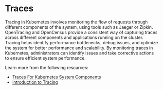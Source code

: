 # Traces

Tracing in Kubernetes involves monitoring the flow of requests through different components of the system, using tools such as Jaeger or Zipkin. OpenTracing and OpenCensus provide a consistent way of capturing traces across different components and applications running on the cluster. Tracing helps identify performance bottlenecks, debug issues, and optimize the system for better performance and scalability. By monitoring traces in Kubernetes, administrators can identify issues and take corrective actions to ensure efficient system performance.

Learn more from the following resources:

- [Traces For Kubernetes System Components](https://kubernetes.io/docs/concepts/cluster-administration/system-traces/)
- [Introduction to Tracing](https://www.youtube.com/watch?v=idDu_jXqf4E)
